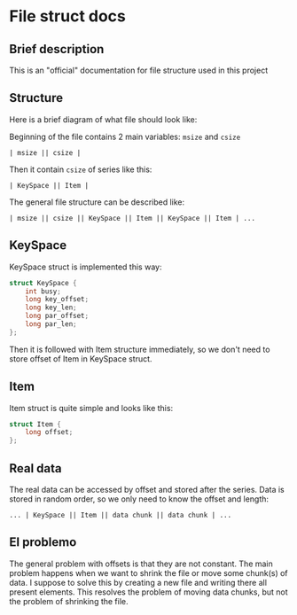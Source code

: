 # File struct docs

## Brief description

This is an "official" documentation for file structure used in this project

## Structure

Here is a brief diagram of what file should look like:

Beginning of the file contains 2 main variables: `msize` and `csize`

```| msize || csize |```

Then it contain `csize` of series like this:

```| KeySpace || Item |```

The general file structure can be described like:

```| msize || csize || KeySpace || Item || KeySpace || Item | ...```

## KeySpace

KeySpace struct is implemented this way:

```C
struct KeySpace {
    int busy;
    long key_offset;
    long key_len;
    long par_offset;
    long par_len;
};
```

Then it is followed with Item structure immediately, so we don't
need to store offset of Item in KeySpace struct.

## Item

Item struct is quite simple and looks like this:

```C
struct Item {
    long offset;
};
```

## Real data

The real data can be accessed by offset and stored after the series.
Data is stored in random order, so we only need to know the offset and length:

```... | KeySpace || Item || data chunk || data chunk | ...```

## El problemo

The general problem with offsets is that they are not constant.
The main problem happens when we want to shrink the file or move some chunk(s) of data.
I suppose to solve this by creating a new file and writing there all present elements.
This resolves the problem of moving data chunks, but not the problem of shrinking the file.
